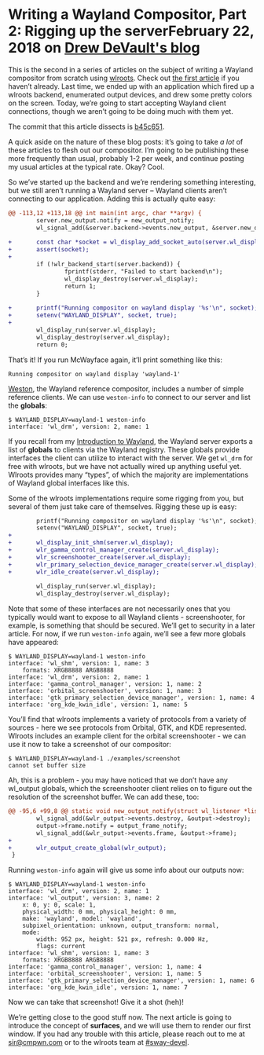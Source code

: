 # Writing a Wayland Compositor, Part 2: Rigging up the serverFebruary 22, 2018 on [Drew DeVault's blog](https://drewdevault.com/)

This is the second in a series of articles on the subject of writing a Wayland compositor from scratch using [wlroots](https://github.com/swaywm/wlroots). Check out [the first article](https://drewdevault.com/2018/02/17/Writing-a-Wayland-compositor-1.html) if you haven’t already. Last time, we ended up with an application which fired up a wlroots backend, enumerated output devices, and drew some pretty colors on the screen. Today, we’re going to start accepting Wayland client connections, though we aren’t going to be doing much with them yet.

The commit that this article dissects is [b45c651](https://github.com/SirCmpwn/mcwayland/commit/b45c651).

A quick aside on the nature of these blog posts: it’s going to take *a lot* of these articles to flesh out our compositor. I’m going to be publishing these more frequently than usual, probably 1-2 per week, and continue posting my usual articles at the typical rate. Okay? Cool.

So we’ve started up the backend and we’re rendering something interesting, but we still aren’t running a Wayland server – Wayland clients aren’t connecting to our application. Adding this is actually quite easy:

```diff
@@ -113,12 +113,18 @@ int main(int argc, char **argv) {
        server.new_output.notify = new_output_notify;
        wl_signal_add(&server.backend->events.new_output, &server.new_output);
 
+       const char *socket = wl_display_add_socket_auto(server.wl_display);
+       assert(socket);
+
        if (!wlr_backend_start(server.backend)) {
                fprintf(stderr, "Failed to start backend\n");
                wl_display_destroy(server.wl_display);
                return 1;
        }
 
+       printf("Running compositor on wayland display '%s'\n", socket);
+       setenv("WAYLAND_DISPLAY", socket, true);
+
        wl_display_run(server.wl_display);
        wl_display_destroy(server.wl_display);
        return 0;
```

That’s it! If you run McWayface again, it’ll print something like this:

```
Running compositor on wayland display 'wayland-1'
```

[Weston](https://cgit.freedesktop.org/wayland/weston/), the Wayland reference compositor, includes a number of simple reference clients. We can use `weston-info` to connect to our server and list the **globals**:

```
$ WAYLAND_DISPLAY=wayland-1 weston-info
interface: 'wl_drm', version: 2, name: 1
```

If you recall from my [Introduction to Wayland](https://drewdevault.com/2017/06/10/Introduction-to-Wayland.html), the Wayland server exports a list of **globals** to clients via the Wayland registry. These globals provide interfaces the client can utilize to interact with the server. We get `wl_drm` for free with wlroots, but we have not actually wired up anything useful yet. Wlroots provides many “types”, of which the majority are implementations of Wayland global interfaces like this.

Some of the wlroots implementations require some rigging from you, but several of them just take care of themselves. Rigging these up is easy:

```diff
        printf("Running compositor on wayland display '%s'\n", socket);
        setenv("WAYLAND_DISPLAY", socket, true);
+
+       wl_display_init_shm(server.wl_display);
+       wlr_gamma_control_manager_create(server.wl_display);
+       wlr_screenshooter_create(server.wl_display);
+       wlr_primary_selection_device_manager_create(server.wl_display);
+       wlr_idle_create(server.wl_display);
 
        wl_display_run(server.wl_display);
        wl_display_destroy(server.wl_display);
```

Note that some of these interfaces are not necessarily ones that you typically would want to expose to all Wayland clients - screenshooter, for example, is something that should be secured. We’ll get to security in a later article. For now, if we run `weston-info` again, we’ll see a few more globals have appeared:

```
$ WAYLAND_DISPLAY=wayland-1 weston-info
interface: 'wl_shm', version: 1, name: 3
	formats: XRGB8888 ARGB8888
interface: 'wl_drm', version: 2, name: 1
interface: 'gamma_control_manager', version: 1, name: 2
interface: 'orbital_screenshooter', version: 1, name: 3
interface: 'gtk_primary_selection_device_manager', version: 1, name: 4
interface: 'org_kde_kwin_idle', version: 1, name: 5
```

You’ll find that wlroots implements a variety of protocols from a variety of sources - here we see protocols from Orbital, GTK, and KDE represented. Wlroots includes an example client for the orbital screenshooter - we can use it now to take a screenshot of our compositor:

```
$ WAYLAND_DISPLAY=wayland-1 ./examples/screenshot
cannot set buffer size
```

Ah, this is a problem - you may have noticed that we don’t have any wl_output globals, which the screenshooter client relies on to figure out the resolution of the screenshot buffer. We can add these, too:

```diff
@@ -95,6 +99,8 @@ static void new_output_notify(struct wl_listener *listener, void *data) {
        wl_signal_add(&wlr_output->events.destroy, &output->destroy);
        output->frame.notify = output_frame_notify;
        wl_signal_add(&wlr_output->events.frame, &output->frame);
+
+       wlr_output_create_global(wlr_output);
 }
```

Running `weston-info` again will give us some info about our outputs now:

```
$ WAYLAND_DISPLAY=wayland-1 weston-info
interface: 'wl_drm', version: 2, name: 1
interface: 'wl_output', version: 3, name: 2
	x: 0, y: 0, scale: 1,
	physical_width: 0 mm, physical_height: 0 mm,
	make: 'wayland', model: 'wayland',
	subpixel_orientation: unknown, output_transform: normal,
	mode:
		width: 952 px, height: 521 px, refresh: 0.000 Hz,
		flags: current
interface: 'wl_shm', version: 1, name: 3
	formats: XRGB8888 ARGB8888
interface: 'gamma_control_manager', version: 1, name: 4
interface: 'orbital_screenshooter', version: 1, name: 5
interface: 'gtk_primary_selection_device_manager', version: 1, name: 6
interface: 'org_kde_kwin_idle', version: 1, name: 7
```

Now we can take that screenshot! Give it a shot (heh)!

We’re getting close to the good stuff now. The next article is going to introduce the concept of **surfaces**, and we will use them to render our first window. If you had any trouble with this article, please reach out to me at [sir@cmpwn.com](mailto:sir@cmpwn.com) or to the wlroots team at [#sway-devel](http://webchat.freenode.net/?channels=sway-devel&uio=d4).